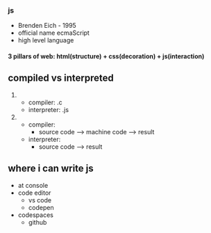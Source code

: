 ### js
- Brenden Eich - 1995
- official name ecmaScript
- high level language


#### 3 pillars of web: html(structure) + css(decoration) + js(interaction)


## compiled vs interpreted
1. 
    - compiler: .c
    - interpreter: .js
2. 
    - compiler: 
        - source code --> machine code --> result
    - interpreter: 
        - source code --> result


## where i can write js
- at console
- code editor
    - vs code
    - codepen
- codespaces
    - github